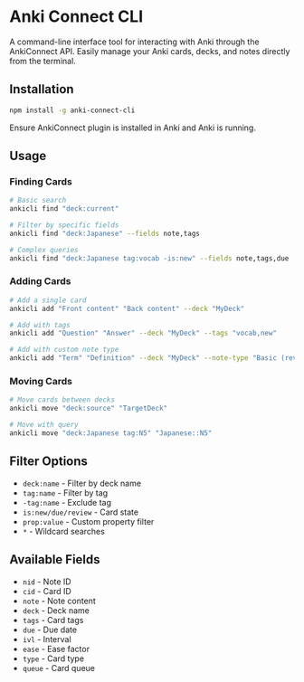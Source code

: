 # Anki Connect CLI

A command-line interface tool for interacting with Anki through the AnkiConnect API. Easily manage your Anki cards, decks, and notes directly from the terminal.

## Installation

```bash
npm install -g anki-connect-cli
```

Ensure AnkiConnect plugin is installed in Anki and Anki is running.

## Usage

### Finding Cards

```bash
# Basic search
ankicli find "deck:current"

# Filter by specific fields
ankicli find "deck:Japanese" --fields note,tags

# Complex queries
ankicli find "deck:Japanese tag:vocab -is:new" --fields note,tags,due
```

### Adding Cards

```bash
# Add a single card
ankicli add "Front content" "Back content" --deck "MyDeck"

# Add with tags
ankicli add "Question" "Answer" --deck "MyDeck" --tags "vocab,new"

# Add with custom note type
ankicli add "Term" "Definition" --deck "MyDeck" --note-type "Basic (reverse)"
```

### Moving Cards

```bash
# Move cards between decks
ankicli move "deck:source" "TargetDeck"

# Move with query
ankicli move "deck:Japanese tag:N5" "Japanese::N5"
```

## Filter Options

- `deck:name` - Filter by deck name
- `tag:name` - Filter by tag
- `-tag:name` - Exclude tag
- `is:new/due/review` - Card state
- `prop:value` - Custom property filter
- `*` - Wildcard searches

## Available Fields

- `nid` - Note ID
- `cid` - Card ID
- `note` - Note content
- `deck` - Deck name
- `tags` - Card tags
- `due` - Due date
- `ivl` - Interval
- `ease` - Ease factor
- `type` - Card type
- `queue` - Card queue
